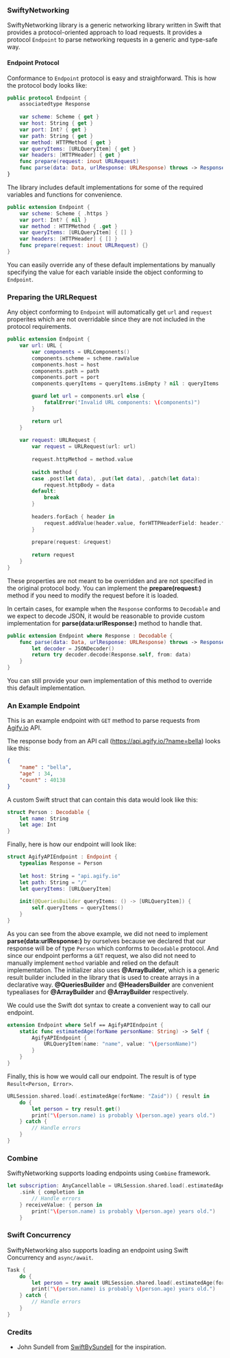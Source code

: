 ### SwiftyNetworking

SwiftyNetworking library is a generic networking library written in Swift that provides a protocol-oriented approach to load requests. It provides a protocol `Endpoint` to parse networking requests in a generic and type-safe way.

#### Endpoint Protocol
Conformance to `Endpoint` protocol is easy and straighforward. This is how the protocol body looks like:
```swift
public protocol Endpoint {
    associatedtype Response
    
    var scheme: Scheme { get }
    var host: String { get }
    var port: Int? { get }
    var path: String { get }
    var method: HTTPMethod { get }
    var queryItems: [URLQueryItem] { get }
    var headers: [HTTPHeader] { get }
    func prepare(request: inout URLRequest)
    func parse(data: Data, urlResponse: URLResponse) throws -> Response
}

```
The library includes default implementations for some of the required variables and functions for convenience.
```swift
public extension Endpoint {
    var scheme: Scheme { .https }
    var port: Int? { nil }
    var method : HTTPMethod { .get }
    var queryItems: [URLQueryItem] { [] }
    var headers: [HTTPHeader] { [] }
    func prepare(request: inout URLRequest) {}
}
```
You can easily override any of these default implementations by manually specifying the value for each variable inside the object conforming to `Endpoint`.

### Preparing the URLRequest
Any object conforming to `Endpoint` will automatically get `url` and `request` properites which are not overridable since they are not included in the protocol requirements.
```swift
public extension Endpoint {
    var url: URL {
        var components = URLComponents()
        components.scheme = scheme.rawValue
        components.host = host
        components.path = path
        components.port = port
        components.queryItems = queryItems.isEmpty ? nil : queryItems

        guard let url = components.url else {
            fatalError("Invalid URL components: \(components)")
        }

        return url
    }
    
    var request: URLRequest {
        var request = URLRequest(url: url)
        
        request.httpMethod = method.value
        
        switch method {
        case .post(let data), .put(let data), .patch(let data):
            request.httpBody = data
        default:
            break
        }
        
        headers.forEach { header in
            request.addValue(header.value, forHTTPHeaderField: header.field)
        }
        
        prepare(request: &request)
        
        return request
    }
}
```
These properties are not meant to be overridden and are not specified in the original protocol body. You can implement the **prepare(request:)** method if you need to modify the request before it is loaded.

In certain cases, for example when the `Response` conforms to `Decodable` and we expect to decode JSON, it would be reasonable to provide custom implementation for **parse(data:urlResponse:)** method to handle that.
```swift
public extension Endpoint where Response : Decodable {
    func parse(data: Data, urlResponse: URLResponse) throws -> Response {
        let decoder = JSONDecoder()
        return try decoder.decode(Response.self, from: data)
    }
}
```
You can still provide your own implementation of this method to override this default implementation.

### An Example Endpoint
This is an example endpoint with `GET` method to parse requests from [Agify.io](https://agify.io/ "Agify.io") API.

The response body from an API call (https://api.agify.io/?name=bella) looks like this:
```json
{
    "name" : "bella",
    "age" : 34,
    "count" : 40138
}
```
A custom Swift struct that can contain this data would look like this:
```swift
struct Person : Decodable {
    let name: String
    let age: Int
}
```
Finally, here is how our endpoint will look like:
```swift
struct AgifyAPIEndpoint : Endpoint {
    typealias Response = Person
    
    let host: String = "api.agify.io"
    let path: String = "/"
    let queryItems: [URLQueryItem]
    
    init(@QueriesBuilder queryItems: () -> [URLQueryItem]) {
        self.queryItems = queryItems()
    }
}
```
As you can see from the above example, we did not need to implement **parse(data:urlResponse:)** by ourselves because we declared that our response will be of type `Person` which conforms to `Decodable` protocol. And since our endpoint performs a `GET`  request, we also did not need to manually implement `method` variable and relied on the default implementation. The initializer also uses **@ArrayBuilder<Element>**, which is a generic result builder included in the library that is used to create arrays in a declarative way. **@QueriesBuilder** and **@HeadersBuilder** are convenient typealiases for **@ArrayBuilder<URLQueryItem>** and **@ArrayBuilder<HTTPHeader>** respectively.

We could use the Swift dot syntax to create a convenient way to call our endpoint.
```swift
extension Endpoint where Self == AgifyAPIEndpoint {
    static func estimatedAge(forName personName: String) -> Self {
        AgifyAPIEndpoint {
            URLQueryItem(name: "name", value: "\(personName)")
        }
    }
}
```
Finally, this is how we would call our endpoint. The result is of type `Result<Person, Error>`.
```swift
URLSession.shared.load(.estimatedAge(forName: "Zaid")) { result in
    do {
        let person = try result.get()
        print("\(person.name) is probably \(person.age) years old.")
    } catch {
        // Handle errors
    }
}
```
### Combine
SwiftyNetworking supports loading endpoints using `Combine` framework.
```swift
let subscription: AnyCancellable = URLSession.shared.load(.estimatedAge(forName: "Zaid"))
    .sink { completion in
        // Handle errors
    } receiveValue: { person in
        print("\(person.name) is probably \(person.age) years old.")
    }
```
### Swift Concurrency
SwiftyNetworking also supports loading an endpoint using Swift Concurrency and `async/await`.
```swift
Task {
    do {
        let person = try await URLSession.shared.load(.estimatedAge(forName: "Zaid"))
        print("\(person.name) is probably \(person.age) years old.")
    } catch {
        // Handle errors
    }
}
```

### Credits
- John Sundell from [SwiftBySundell](https://www.swiftbysundell.com "SwiftBySundell") for the inspiration.


